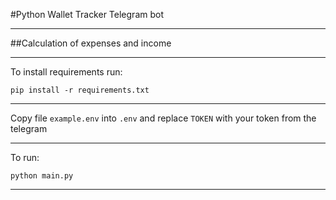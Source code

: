 #Python Wallet Tracker Telegram bot

---

##Calculation of expenses and income

---
To install requirements run:

`pip install -r requirements.txt`

---

Copy file `example.env` into `.env` and replace `TOKEN` with your token from the telegram

---

To run:

`python main.py`

---